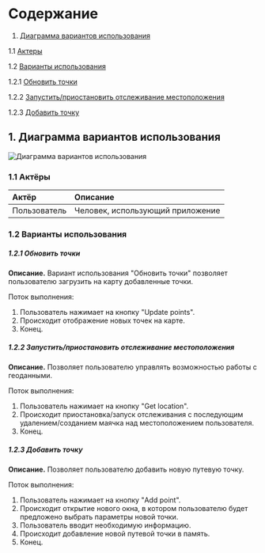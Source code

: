 # Содержание
1. [Диаграмма вариантов использования](#1)

1.1 [Актеры](#1.1)

1.2 [Варианты использования](#1.2)

1.2.1 [Обновить точки](#1.2.1)

1.2.2 [Запустить/приостановить отслеживание  местоположения](#1.2.2)

1.2.3 [Добавить точку](#1.2.3)
    
    
## 1. Диаграмма вариантов использования<a name="1"></a> 

![Диаграмма вариантов использования](https://github.com/NikitaKapitanov750503/NaviSport/blob/master/%D0%94%D0%B8%D0%B0%D0%B3%D1%80%D0%B0%D0%BC%D0%BC%D1%8B/Use%20case/UseCaseDiagram.jpg)


### 1.1 Актёры<a name="1.1"></a>

| Актёр | Описание |
|:--|:--|
| Пользователь | Человек, использующий приложение |

### 1.2 Варианты использования<a name="1.2"></a>

##### 1.2.1 Обновить точки<a name="1.2.1"></a>
**Описание.** Вариант использования "Обновить точки" позволяет пользователю загрузить на карту добавленные точки.

Поток выполнения:
1. Пользователь нажимает на кнопку "Update points".
2. Происходит отображение новых точек на карте.
3. Конец.

##### 1.2.2 Запустить/приостановить отслеживание местоположения<a name="1.2.2"></a>
**Описание.** Позволяет пользователю управлять возможностью работы с геоданными.

Поток выполнения:
1. Пользователь нажимает на кнопку "Get location".
2. Происходит приостановка/запуск отслеживания с последующим удалением/созданием маячка над местоположением пользователя.
3. Конец.

##### 1.2.3 Добавить точку<a name="1.2.3"></a>
**Описание.** Позволяет пользователю добавить новую путевую точку.

Поток выполнения:
1. Пользователь нажимает на кнопку "Add point".
2. Происходит открытие нового окна, в котором пользователю будет предложено выбрать параметры новой точки.
3. Пользователь вводит необходимую информацию.
4. Происходит добавление новой путевой точки в память.
5. Конец.
